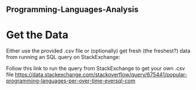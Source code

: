 ## Programming-Languages-Analysis

# Get the Data
Either use the provided .csv file or (optionally) get fresh (the freshest?) data from running an SQL query on StackExchange:

Follow this link to run the query from StackExchange to get your own .csv file
<a href=https://data.stackexchange.com/stackoverflow/query/675441/popular-programming-languages-per-over-time-eversql-com>https://data.stackexchange.com/stackoverflow/query/675441/popular-programming-languages-per-over-time-eversql-com</a>
